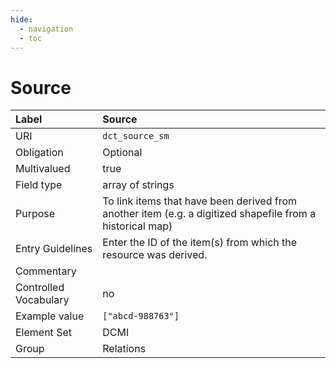 ```yaml
---
hide:
  - navigation
  - toc
---
```


# Source

| Label                 | Source |
|:----------------------|:-------|
| URI                   | `dct_source_sm` |
| Obligation            | Optional |
| Multivalued           | true |
| Field type            | array of strings |
| Purpose               | To link items that have been derived from another item (e.g. a digitized shapefile from a historical map) |
| Entry Guidelines      | Enter the ID of the item(s) from which the resource was derived. |
| Commentary            | |
| Controlled Vocabulary | no |
| Example value         | `["abcd-988763"]` |
| Element Set           | DCMI |
| Group                 | Relations |

